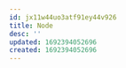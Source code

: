 ```yaml
---
id: jx11w44uo3atf91ey44v926
title: Node
desc: ''
updated: 1692394052696
created: 1692394052696
---
```


